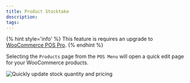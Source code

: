 ```yaml
---
title: Product Stocktake
description:  
tags: 
---
```


{% hint style='info' %}
This feature is requires an upgrade to [WooCommerce POS Pro](http://wcpos.com/pro).
{% endhint %}

Selecting the `Products` page from the `POS Menu` will open a quick edit page for your WooCommerce products.

![Quickly update stock quantity and pricing](http://wcpos.com/wp-content/uploads/2015/06/product-stocktake.png)